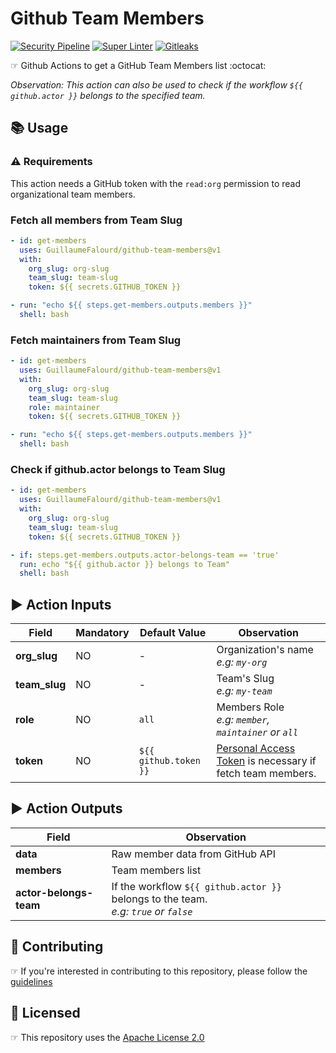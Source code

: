 # Github Team Members

[![Security Pipeline](https://github.com/GuillaumeFalourd/github-team-members/actions/workflows/security-pipeline.yml/badge.svg)](https://github.com/GuillaumeFalourd/github-team-members/actions/workflows/security-pipeline.yml) [![Super Linter](https://github.com/GuillaumeFalourd/github-team-members/actions/workflows/super-linter.yml/badge.svg)](https://github.com/GuillaumeFalourd/github-team-members/actions/workflows/super-linter.yml) [![Gitleaks](https://github.com/GuillaumeFalourd/github-team-members/actions/workflows/gitleaks.yml/badge.svg)](https://github.com/GuillaumeFalourd/github-team-members/actions/workflows/gitleaks.yml)

☞ Github Actions to get a GitHub Team Members list :octocat:

_Observation: This action can also be used to check if the workflow `${{ github.actor }}` belongs to the specified team._

## 📚 Usage

### ⚠️ Requirements

This action needs a GitHub token with the `read:org` permission to read organizational team members.

### Fetch all members from Team Slug

```yaml
- id: get-members
  uses: GuillaumeFalourd/github-team-members@v1
  with:
    org_slug: org-slug
    team_slug: team-slug
    token: ${{ secrets.GITHUB_TOKEN }}

- run: "echo ${{ steps.get-members.outputs.members }}"
  shell: bash
```

### Fetch maintainers from Team Slug

```yaml
- id: get-members
  uses: GuillaumeFalourd/github-team-members@v1
  with:
    org_slug: org-slug
    team_slug: team-slug
    role: maintainer
    token: ${{ secrets.GITHUB_TOKEN }}

- run: "echo ${{ steps.get-members.outputs.members }}"
  shell: bash
```

### Check if github.actor belongs to Team Slug

```yaml
- id: get-members
  uses: GuillaumeFalourd/github-team-members@v1
  with:
    org_slug: org-slug
    team_slug: team-slug
    token: ${{ secrets.GITHUB_TOKEN }}

- if: steps.get-members.outputs.actor-belongs-team == 'true'
  run: echo "${{ github.actor }} belongs to Team"
  shell: bash
```

## ▶️ Action Inputs

Field | Mandatory | Default Value | Observation
------------ | ------------  | ------------- | -------------
**org_slug** | NO | - | Organization's name <br/> _e.g: `my-org`_
**team_slug** | NO | - | Team's Slug <br/> _e.g: `my-team`_
**role** | NO | `all` | Members Role <br/> _e.g: `member`, `maintainer` or `all`_
**token** | NO | `${{ github.token }}` | [Personal Access Token](https://docs.github.com/en/authentication/keeping-your-account-and-data-secure/creating-a-personal-access-token) is necessary if fetch team members.

## ▶️ Action Outputs

Field | Observation
------------ | ------------ 
**data** | Raw member data from GitHub API
**members** | Team members list
**actor-belongs-team** | If the workflow `${{ github.actor }}` belongs to the team. <br/> _e.g: `true` or `false`_

## 🤝 Contributing

☞ If you're interested in contributing to this repository, please follow the [guidelines](https://github.com/GuillaumeFalourd/github-team-members/blob/main/CONTRIBUTING.md)

## 🏅 Licensed

☞ This repository uses the [Apache License 2.0](https://github.com/GuillaumeFalourd/github-team-members/blob/main/LICENSE)

<!-- ### Contribuidores

<a href="https://github.com/GuillaumeFalourd/github-team-members/graphs/contributors">
  <img src="https://contrib.rocks/image?repo=GuillaumeFalourd/github-team-members" />
</a>

(Criado com [contributors-img](https://contrib.rocks)) -->

